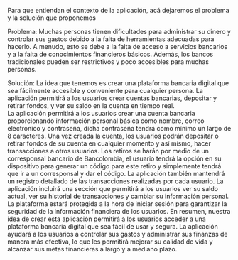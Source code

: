 Para que entiendan el contexto de la aplicación, acá dejaremos el problema y la solución que proponemos

Problema: Muchas personas tienen dificultades para administrar su dinero y controlar sus gastos debido a la falta de herramientas adecuadas para hacerlo. A menudo, esto se debe a la falta de acceso a servicios bancarios y a la falta de conocimientos financieros básicos. Además, los bancos tradicionales pueden ser restrictivos y poco accesibles para muchas personas.

Solución: La idea que tenemos es crear una plataforma bancaria digital que sea fácilmente accesible y conveniente para cualquier persona. La aplicación permitirá a los usuarios crear cuentas bancarias, depositar y retirar fondos, y ver su saldo en la cuenta en tiempo real.  
La aplicación permitirá a los usuarios crear una cuenta bancaria proporcionando información personal básica como nombre, correo electrónico y contraseña, dicha contraseña tendrá como mínimo un largo de 8 caracteres. Una vez creada la cuenta, los usuarios podrán depositar o retirar fondos de su cuenta en cualquier momento y así mismo, hacer transacciones a otros usuarios.
Los retiros se harán por medio de un corresponsal bancario de Bancolombia, el usuario tendrá la opción en su dispositivo para generar un código para este retiro y simplemente tendrá que ir a un corresponsal y dar el código.
La aplicación también mantendrá un registro detallado de las transacciones
realizadas por cada usuario.
La aplicación incluirá una sección que permitirá a los usuarios ver su saldo actual, ver su historial de transacciones y cambiar su información personal. 
La plataforma estará protegida a la hora de iniciar sesión para garantizar la seguridad de la información financiera de los usuarios.
En resumen, nuestra idea de crear esta aplicación permitirá a los usuarios acceder a una plataforma bancaria digital que sea fácil de usar y segura. La aplicación ayudará a los usuarios a controlar sus gastos y administrar sus finanzas de manera más efectiva, lo que les permitirá mejorar su calidad de vida y alcanzar sus metas financieras a largo y a mediano plazo.

